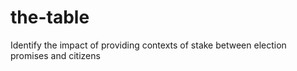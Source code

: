 # the-table
 Identify the impact of providing contexts of stake between election promises and citizens
